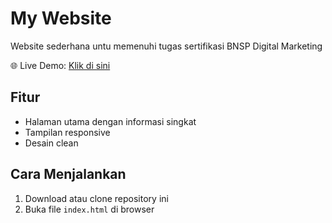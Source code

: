 # My Website

Website sederhana untu memenuhi tugas sertifikasi BNSP Digital Marketing

🌐 Live Demo: [Klik di sini](https://username.github.io/my-website/)

## Fitur
- Halaman utama dengan informasi singkat
- Tampilan responsive
- Desain clean

## Cara Menjalankan
1. Download atau clone repository ini
2. Buka file `index.html` di browser
